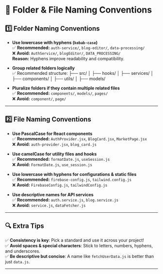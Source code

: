 # 📂 Folder & File Naming Conventions

## 1️⃣ Folder Naming Conventions

- **Use lowercase with hyphens (`kebab-case`)**  
  ✅ **Recommended:** `auth-service/`, `blog-editor/`, `data-processing/`  
  ❌ **Avoid:** `AuthService/`, `blogEditor/`, `DATA_PROCESSING/`  
  **Reason:** Hyphens improve readability and compatibility.

- **Group related folders logically**  
  ✅ Recommended structure:
  ├── src/ 
  │ ├── hooks/ 
  │ ├── services/ 
  │ ├── components/ 
  │ ├── utils/ 
  │ ├── models/


- **Pluralize folders if they contain multiple related files**  
✅ **Recommended:** `components/`, `models/`, `pages/`  
❌ **Avoid:** `component/`, `page/`  

---

## 2️⃣ File Naming Conventions

- **Use PascalCase for React components**  
✅ **Recommended:** `AuthProvider.jsx`, `BlogCard.jsx`, `MarketPage.jsx`  
❌ **Avoid:** `auth-provider.jsx`, `blog_card.js`  

- **Use camelCase for utility files and hooks**  
✅ **Recommended:** `formatDate.js`, `useSession.js`  
❌ **Avoid:** `FormatDate.js`, `use_session.js`  

- **Use lowercase with hyphens for configurations & static files**  
✅ **Recommended:** `firebase-config.js`, `tailwind.config.js`  
❌ **Avoid:** `FirebaseConfig.js`, `tailwindConfig.js`  

- **Use descriptive names for API services**  
✅ **Recommended:** `auth.service.js`, `blog.service.js`  
❌ **Avoid:** `service.js`, `dataFetcher.js`  

---

## 🔍 Extra Tips

✅ **Consistency is key**: Pick a standard and use it across your project!  
✅ **Avoid spaces & special characters**: Stick to letters, numbers, hyphens, and underscores.  
✅ **Be descriptive but concise**: A name like `fetchUserData.js` is better than just `data.js`.  

---
